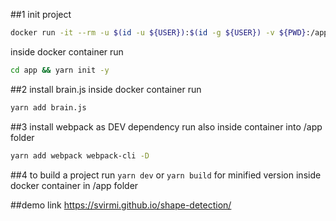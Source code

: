 ##1 init project
```bash
docker run -it --rm -u $(id -u ${USER}):$(id -g ${USER}) -v ${PWD}:/app node:11 /bin/sh
```
inside docker container run
```bash
cd app && yarn init -y
```
##2 install brain.js
inside docker container run 
```bash
yarn add brain.js
```

##3 install webpack as DEV dependency
run also inside container into /app folder
```bash
yarn add webpack webpack-cli -D
```

##4 to build a project
run ```yarn dev``` or ```yarn build``` for minified version inside docker container in /app folder 

##demo link
https://svirmi.github.io/shape-detection/
